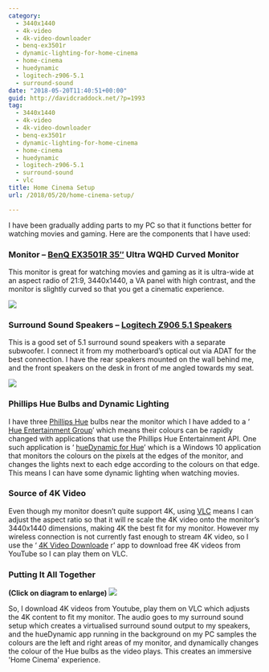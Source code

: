 ```yaml
---
category:
  - 3440x1440
  - 4k-video
  - 4k-video-downloader
  - benq-ex3501r
  - dynamic-lighting-for-home-cinema
  - home-cinema
  - huedynamic
  - logitech-z906-5.1
  - surround-sound
date: "2018-05-20T11:40:51+00:00"
guid: http://davidcraddock.net/?p=1993
tag:
  - 3440x1440
  - 4k-video
  - 4k-video-downloader
  - benq-ex3501r
  - dynamic-lighting-for-home-cinema
  - home-cinema
  - huedynamic
  - logitech-z906-5.1
  - surround-sound
  - vlc
title: Home Cinema Setup
url: /2018/05/20/home-cinema-setup/

---
```

I have been gradually adding parts to my PC so that it functions better for watching movies and gaming. Here are the components that I have used:

### Monitor – [BenQ EX3501R 35″](https://www.benq.com/en/monitor/video-enjoyment/ex3501r.html) Ultra WQHD Curved Monitor

This monitor is great for watching movies and gaming as it is ultra-wide at an aspect radio of 21:9, 3440x1440, a VA panel with high contrast, and the monitor is slightly curved so that you get a cinematic experience.

![](/wp-content/uploads/2018/05/monitor.jpg)

### Surround Sound Speakers – [Logitech Z906 5.1 Speakers](https://www.logitech.com/en-gb/product/speaker-system-z906)

This is a good set of 5.1 surround sound speakers with a separate subwoofer. I connect it from my motherboard’s optical out via ADAT for the best connection. I have the rear speakers mounted on the wall behind me, and the front speakers on the desk in front of me angled towards my seat.

![](/wp-content/uploads/2018/05/speakers.jpg)

### Phillips Hue Bulbs and Dynamic Lighting

I have three [Phillips Hue](https://www.philips.co.uk/c-m-li/hue) bulbs near the monitor which I have added to a ‘ [Hue Entertainment Group](https://www2.meethue.com/en-gb/support/entertainment)’ which means their colours can be rapidly changed with applications that use the Phillips Hue Entertainment API. One such application is ‘ [hueDynamic for Hue](https://www.huedynamic.com/)’ which is a Windows 10 application that monitors the colours on the pixels at the edges of the monitor, and changes the lights next to each edge according to the colours on that edge. This means I can have some dynamic lighting when watching movies.

### Source of 4K Video

Even though my monitor doesn’t quite support 4K, using [VLC](https://www.videolan.org/vlc/download-windows.en-GB.html) means I can adjust the aspect ratio so that it will re scale the 4K video onto the monitor’s 3440x1440 dimensions, making 4K the best fit for my monitor. However my wireless connection is not currently fast enough to stream 4K video, so I use the ‘ [4K Video Downloade](https://www.4kdownload.com/products/product-videodownloader) r’ app to download free 4K videos from YouTube so I can play them on VLC.

### Putting It All Together

 **(Click on diagram to enlarge)** [![](/wp-content/uploads/2018/05/untitled-diagram-1.png)](/wp-content/uploads/2018/05/untitled-diagram-1.png)

So, I download 4K videos from Youtube, play them on VLC which adjusts the 4K content to fit my monitor. The audio goes to my surround sound setup which creates a virtualised surround sound output to my speakers, and the hueDynamic app running in the background on my PC samples the colours are the left and right areas of my monitor, and dynamically changes the colour of the Hue bulbs as the video plays. This creates an immersive 'Home Cinema' experience.
